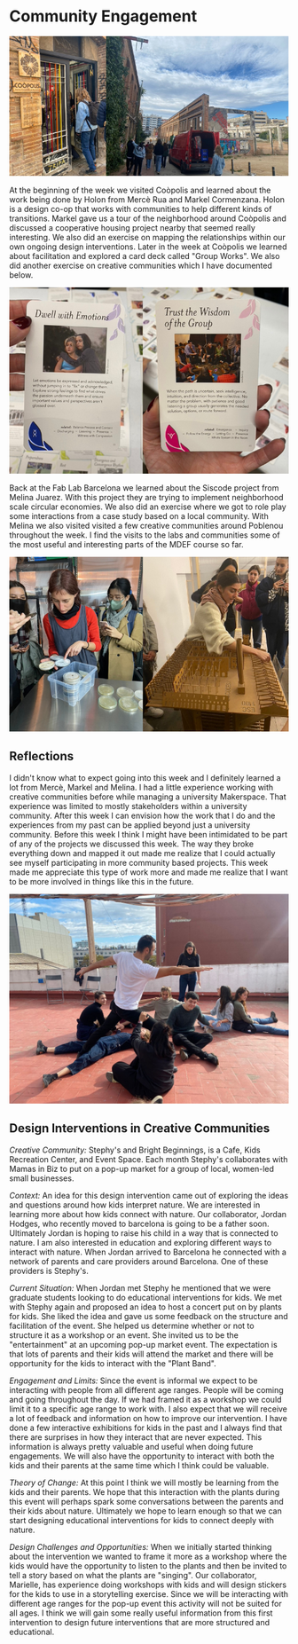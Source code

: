# Community Engagement

![](../images/term-01/community-engage/coopolis.png)

At the beginning of the week we visited Coòpolis and learned about the work being done by Holon from Mercè Rua and Markel Cormenzana. Holon is a design co-op that works with communities to help different kinds of transitions. Markel gave us a tour of the neighborhood around Coòpolis and discussed a cooperative housing project nearby that seemed really interesting. We also did an exercise on mapping the relationships within our own ongoing design interventions. Later in the week at Coòpolis we learned about facilitation and explored a card deck called "Group Works". We also did another exercise on creative communities which I have documented below. 

![](../images/term-01/community-engage/facilitate.png)

Back at the Fab Lab Barcelona we learned about the Siscode project from Melina Juarez. With this project they are trying to implement neighborhood scale circular economies. We also did an exercise where we got to role play some interactions from a case study based on a local community. With Melina we also visited visited a few creative communities around Poblenou throughout the week. I find the visits to the labs and communities some of the most useful and interesting parts of the MDEF course so far. 

![](../images/term-01/community-engage/poblenou-creative-communities.png)

## Reflections

I didn't know what to expect going into this week and I definitely learned a lot from Mercè, Markel and Melina. I had a little experience working with creative communities before while managing a university Makerspace. That experience was limited to mostly stakeholders within a university community. After this week I can envision how the work that I do and the experiences from my past can be applied beyond just a university community. Before this week I think I might have been intimidated to be part of any of the projects we discussed this week. The way they broke everything down and mapped it out made me realize that I could actually see myself participating in more community based projects. This week made me appreciate this type of work more and made me realize that I want to be more involved in things like this in the future. 

![](../images/term-01/community-engage/4d.jpeg)

## Design Interventions in Creative Communities

*Creative Community:* 
Stephy's and Bright Beginnings, is a Cafe, Kids Recreation Center, and Event Space. Each month Stephy's collaborates with Mamas in Biz to put on a pop-up market for a group of local, women-led small businesses. 

*Context:* 
An idea for this design intervention came out of exploring the ideas and questions around how kids interpret nature. We are interested in learning more about how kids connect with nature. Our collaborator, Jordan Hodges, who recently moved to barcelona is going to be a father soon. Ultimately Jordan is hoping to raise his child in a way that is connected to nature. I am also interested in education and exploring different ways to interact with nature. When Jordan arrived to Barcelona he connected with a network of parents and care providers around Barcelona. One of these providers is Stephy's.  

*Current Situation:* 
When Jordan met Stephy he mentioned that we were graduate students looking to do educational interventions for kids. We met with Stephy again and proposed an idea to host a concert put on by plants for kids. She liked the idea and gave us some feedback on the structure and facilitation of the event. She helped us determine whether or not to structure it as a workshop or an event. She invited us to be the "entertainment" at an upcoming pop-up market event. The expectation is that lots of parents and their kids will attend the market and there will be opportunity for the kids to interact with the "Plant Band". 

*Engagement and Limits:*
Since the event is informal we expect to be interacting with people from all different age ranges. People will be coming and going throughout the day. If we had framed it as a workshop we could limit it to a specific age range to work with. I also expect that we will receive a lot of feedback and information on how to improve our intervention. I have done a few interactive exhibitions for kids in the past and I always find that there are surprises in how they interact that are never expected. This information is always pretty valuable and useful when doing future engagements. We will also have the opportunity to interact with both the kids and their parents at the same time which I think could be valuable. 

*Theory of Change:*
At this point I think we will mostly be learning from the kids and their parents. We hope that this interaction with the plants during this event will perhaps spark some conversations between the parents and their kids about nature. Ultimately we hope to learn enough so that we can start designing educational interventions for kids to connect deeply with nature. 

*Design Challenges and Opportunities:*
When we initially started thinking about the intervention we wanted to frame it more as a workshop where the kids would have the opportunity to listen to the plants and then be invited to tell a story based on what the plants are "singing". Our collaborator, Marielle, has experience doing workshops with kids and will design stickers for the kids to use in a storytelling exercise. Since we will be interacting with different age ranges for the pop-up event this activity will not be suited for all ages. I think we will gain some really useful information from this first intervention to design future interventions that are more structured and educational. 

